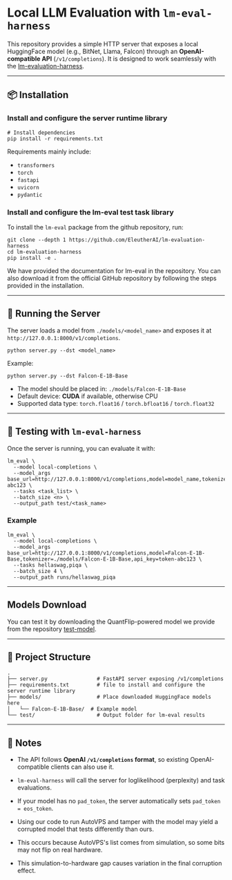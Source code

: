 # Local LLM Evaluation with `lm-eval-harness`

This repository provides a simple HTTP server that exposes a local HuggingFace model (e.g., BitNet, Llama, Falcon) through an **OpenAI-compatible API** (`/v1/completions`).
 It is designed to work seamlessly with the [lm-evaluation-harness](https://github.com/EleutherAI/lm-evaluation-harness).

------



## 📦 Installation

### Install and configure the server runtime library

```
# Install dependencies
pip install -r requirements.txt
```

Requirements mainly include:

- `transformers`
- `torch`
- `fastapi`
- `uvicorn`
- `pydantic`

### Install and configure the lm-eval test task library

To install the `lm-eval` package from the github repository, run:

```
git clone --depth 1 https://github.com/EleutherAI/lm-evaluation-harness
cd lm-evaluation-harness
pip install -e .
```

We have provided the documentation for lm-eval in the repository. You can also download it from the official GitHub repository by following the steps provided in the installation.

---



## 🚀 Running the Server

The server loads a model from `./models/<model_name>` and exposes it at `http://127.0.0.1:8000/v1/completions`.

```
python server.py --dst <model_name>
```

Example:

```
python server.py --dst Falcon-E-1B-Base
```

- The model should be placed in: `./models/Falcon-E-1B-Base`
- Default device: **CUDA** if available, otherwise CPU
- Supported data type: `torch.float16` / `torch.bfloat16` / `torch.float32`

------



## 🧪 Testing with `lm-eval-harness`

Once the server is running, you can evaluate it with:

```
lm_eval \
  --model local-completions \
  --model_args base_url=http://127.0.0.1:8000/v1/completions,model=model_name,tokenizer=/home/path_to_model/model_name,api_key=token-abc123 \
  --tasks <task_list> \
  --batch_size <n> \
  --output_path test/<task_name>
```

### Example

```
lm_eval \
  --model local-completions \
  --model_args base_url=http://127.0.0.1:8000/v1/completions,model=Falcon-E-1B-Base,tokenizer=./models/Falcon-E-1B-Base,api_key=token-abc123 \
  --tasks hellaswag,piqa \
  --batch_size 4 \
  --output_path runs/hellaswag_piqa
```

------

## Models Download


You can test it by downloading the QuantFlip-powered model we provide from the repository [test-model](https://huggingface.co/QuantFlip/Falcon3-3B-Base-1.58bit).

------


## 📂 Project Structure

```
.
├── server.py                # FastAPI server exposing /v1/completions
├── requirements.txt         # file to install and configure the server runtime library
├── models/                  # Place downloaded HuggingFace models here
│   └── Falcon-E-1B-Base/  # Example model
└── test/                    # Output folder for lm-eval results
```

------



## 📑 Notes

- The API follows **OpenAI `/v1/completions` format**, so existing OpenAI-compatible clients can also use it.
- `lm-eval-harness` will call the server for loglikelihood (perplexity) and task evaluations.
- If your model has no `pad_token`, the server automatically sets `pad_token = eos_token`.
- Using our code to run AutoVPS and tamper with the model may yield a corrupted model that tests differently than ours.
- This occurs because AutoVPS's list comes from simulation, so some bits may not flip on real hardware.

- This simulation-to-hardware gap causes variation in the final corruption effect.




